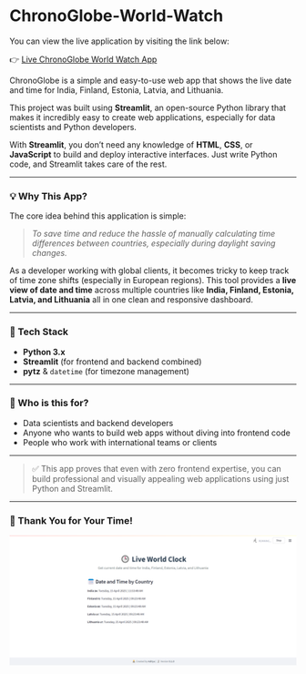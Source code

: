 # ChronoGlobe-World-Watch

You can view the live application by visiting the link below:

👉 [Live ChronoGlobe World Watch App](https://chronoglobe-world-watch-aditya.streamlit.app/)

ChronoGlobe is a simple and easy-to-use web app that shows the live date and time for India, Finland, Estonia, Latvia, and Lithuania.

This project was built using **Streamlit**, an open-source Python library that makes it incredibly easy to create web applications, especially for data scientists and Python developers.

With **Streamlit**, you don’t need any knowledge of **HTML**, **CSS**, or **JavaScript** to build and deploy interactive interfaces. Just write Python code, and Streamlit takes care of the rest.

---

### 💡 Why This App?

The core idea behind this application is simple:

> _To save time and reduce the hassle of manually calculating time differences between countries, especially during daylight saving changes._

As a developer working with global clients, it becomes tricky to keep track of time zone shifts (especially in European regions). This tool provides a **live view of date and time** across multiple countries like **India, Finland, Estonia, Latvia, and Lithuania**  all in one clean and responsive dashboard.

---

### 🔧 Tech Stack

- **Python 3.x**
- **Streamlit** (for frontend and backend combined)
- **pytz** & `datetime` (for timezone management)

---

### 🧠 Who is this for?

- Data scientists and backend developers
- Anyone who wants to build web apps without diving into frontend code
- People who work with international teams or clients

---

> ✅ This app proves that even with zero frontend expertise, you can build professional and visually appealing web applications using just Python and Streamlit.

---

### 🙏 Thank You for Your Time!

![ChronoGlobe UI](images/chrono-ui.png)
